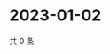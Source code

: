 # 2023-01-02

共 0 条

<!-- BEGIN WEIBO -->
<!-- 最后更新时间 Mon Jan 02 2023 09:08:24 GMT+0800 (China Standard Time) -->

<!-- END WEIBO -->
